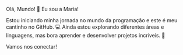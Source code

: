 Olá, Mundo!
👋 Eu sou a Maria!

Estou iniciando minha jornada no mundo da programação e este é meu cantinho no GitHub. 💻
Ainda estou explorando diferentes áreas e linguagens, mas bora aprender e desenvolver projetos incríveis. 🚀

Vamos nos conectar!
